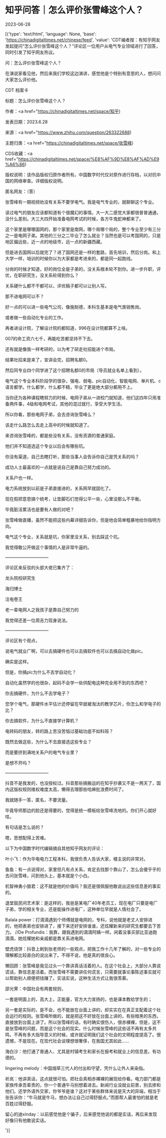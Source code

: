 # 知乎问答｜怎么评价张雪峰这个人？

2023-06-28

[{'type': 'text/html', 'language': None, 'base': 'https://chinadigitaltimes.net/chinese/feed', 'value': 'CDT编者按：有知乎网友发起提问“怎么评价张雪峰这个人？”评论区一位用户从电气专业领域进行了回答，同时引发了知乎网友热议。

问：怎么评价张雪峰这个人？

在演说家看见他，然后来我们学校这边演讲，感觉他是个特别有意思的人，想问问大家怎么评价他。





CDT 档案卡

标题：怎么评价张雪峰这个人？

作者：<a href="https://chinadigitaltimes.net/space/知乎)

发表日期：2023.6.28

来源：<a href="https://www.zhihu.com/question/263322688)

主题归类：<a href="https://chinadigitaltimes.net/space/张雪峰)

CDS收藏：<a href="https://chinadigitaltimes.net/space/%E8%AF%9D%E8%AF%AD%E9%A6%86)

版权说明：该作品版权归原作者所有。中国数字时代仅对原作进行存档，以对抗中国的网络审查。详细版权说明。





匿名网友：（答）



张雪峰有一期视频劝没有关系不要学电气。我是电气专业的，就聊聊这个专业。

读过电气的朋友应该都知道有个很魔幻的事情。大一大二感觉大家都很普普通通，没什么差别。大三大四开始准备电网考试的时候，各方牛鬼蛇神都来了。

这个家里是哪哪国网的，那个家里是南网，哪个局哪个局的，整个专业至少有三分之一是电网子弟。其他的三分之二毕业了怎么就业？当然也是可以考国网的，只是地区偏远些，近一点的地级市，远一点的新疆西藏。

但是进去国网以后就完了？进了国网还是一样的套路，首先培训，然后分岗。和上大学一样，培训的时候你以为大家都是考进来的，都是同一起跑线。

分岗的时候才知道，好的岗位全是子弟的，没关系根本轮不到你。进一步升职，评优，在职研究生，没关系轮得到你么？

关系硬什么都不干都可以，评优稿子都可以让别人写。

那不进电网可以不？

好一点的可以进一些电气公司，像施耐德，本科生基本是电气类销售岗。

或者做一些自动化专业的工作。

再者进设计院，了解设计院的都知道，996在设计院都算不上啥。

007的命工资六七千，再能吃苦都坚持不下去。

还有就是像我一样考研的，以为考了研走社招能进个市局。

结果社招来是来了，宣讲会完，招聘名额0。

然后同专业四个同学进了这个招聘名额0的市局（导员就业名单上看到）。

电气这个专业本科阶段学的很杂，强电、弱电、plc自动化、智能电网、单片机、c语言都学。什么都学，什么都不精，毕业了更是绝大部分都用不上。

当你还为各种课程瞎努力的时候，电网子弟从一进校门就知道，他们这四年只用准备两件事，4级和电网考试，其他的混过就行，享受大学生活。

所以你看，那些电网子弟，会去咨询张雪峰么？

该走什么路怎么去走上高中的时候就知道了。

来咨询张雪峰的，都是些没有关系，没有资源的普通家庭。

他们并不知道选这个专业以后会有哪些坑。

你没有渠道，自己去瞎打听，那些当事人会告诉你自己是凭关系的吗？

成功人士最喜欢的一点就是说自己是靠自己努力成功的。

关系户也一样。

电力系统放到以前是子弟直接进的，关系网早就固化了。

现在假把意思搞个统考，让垫脚石们觉得公平一些，心里没那么不平衡。

毕竟脏活累活也是要有人做的对吧？

张雪峰做直播，虽然不能把这些内幕详细告诉你，但是他会简单粗暴地给你指明方向。

电气这个专业，关系就是坑，你家里没关系，别去踩这个坑。

我觉得敢公开做这个事情的人是非常牛逼的。

——————————

评论区来反驳的头部大佬已集齐了：

龙头院校研究生

海归博士

注电卷王

老一辈电网人之我孩子是靠自己努力的

我觉得还差一位周吉力现身说法。

——————————

评论区有个观点，

说电气就业广啊，可以去搞硬件也可以去搞软件也可以去搞自动化做plc。

确实是这样。

但是，你搞plc为什么不去学自动化？

自动化虽然学的也很杂，起码不会学一些供配电这种完全用不到的东西吧？

你去搞硬件，为什么不去学电子？

您学个电气，那硬件水平估计还停留在早就被淘汰的教学芯片，你怎么和学电子的比？

你去搞软件，为什么不直接学计算机？

电转码的朋友，转的路上苦没苦恼过基础功底不如科班？

既然去做这些，为什么不去直接选这些专业？

而是要挤到满地关系户的电气专业里？

是想不开吗？

——————————

抖音不是我发的，也没授权过。抖音那些搞搬运的在知乎抄袭又不是一两天了，国内这版权规则维权难度太高，懒得去理那些哈麻批浪费时间了。

我就随手一答，匿名，不要流量。

毕竟导师那边的脸还是得要的，觉得是统一模板给张雪峰洗地的。你们开心就好哇。

有句话是怎么说的？

嗯，思想配得上苦难。



以下为中国数字时代编辑摘自其他知乎网友的评论：



叶小飞：作为华电电力工程本科，我很负责人告诉大家，楼主说的非常对。

鱼鱼：有一点说得对，家里但凡有点关系，肯定去找那个靠山了，怎么会傻乎乎的去问张雪峰，问到他头上，基本就是个小白。

机智神勇小狼君：这不就是他的价值吗？我还是很佩服他敢说出这些信息差的事实的。

退堂鼓民间艺术家：是这样的，我爸是某电厂40年老员工，现在电厂只要是电厂子弟，学的相关专业，还是能操作进电厂，这种单位早就是人情社会了。

Balala power：打滴滴遇到个师傅就是电网的，专科，说他就是老丈人安排进的，他把表弟也安排进了，接下来还好安排谁谁，还炫耀新来的研究生都要去下苦力。  //De Profundis：我靠，跟我遇到的滴滴阿姨一样。闲着没事买部比亚迪跑滴滴，她炫耀她和亲戚都是靠关系进电网。

壁虎烧饼：抖音上刷到张老师的一些观点，把我工作十几年了解的，对一些专业的理解都比较直白的说出来了。不得不说，他是真的很良心。

懒回顾：张雪峰是我见过头一个靠讲真话活着的人。在这个社会上，大部分人靠说谎话，靠信息差活着。而张雪峰不需要讲任何谎言，只需要就事论事陈述事实就可以帮助别人顺便把钱赚了。实话实说，这种生活方式让我很羡慕。

邵光霁：中国社会有两套规则，

一套是明面上的，高大上，正能量，官方大力宣扬的，也是课本教给学生的；

另一套是实际的，是不会，也不能放在台面上讲的，却实实在在真正支配着这个社会运行的规则。张雪峰所做的，就是把这不好放在台面上讲的，有些暗黑的东西，直接放到台面上讲了。所以张雪峰的话，有时确实很伤人，很赤裸裸，但是，这不是张雪峰的问题，而是这个社会的现实。什么时候张雪峰的这些话不再有太多共鸣，不再有多大指导意义的时候，或许就证明我们这个社会的文明程度提高了。很遗憾，不是现在。在现代社会谈理想很奢侈，在我国尤其如此……

海白沙：他打通了普通人、尤其是村镇考生和家长在报考和就业上的信息差。有功德的。

lingering melody：中国烟草三代人的付出和守望，凭什么让外人来染指。

祈岚：他讲真话，这点就很可怕。把社会真相赤裸裸的展现给你看。电力部门都是家族传承吾辈责的，你一个普通牛马别想着进去。新闻行业没就业前景，别去掺和他们。还学外语外交家，你爷爷是谁？这对于某些群体来说是天大的异端，相当于张告诉你：“牛马就是牛马，想办法让自己过得舒服点。”而那帮人最害怕的就是老百姓过得舒服。

留心的迪xinday：以前感觉他是个骗子，后来感觉他说的都是实话，再后来发现好像只有他敢说实话。

'}]
